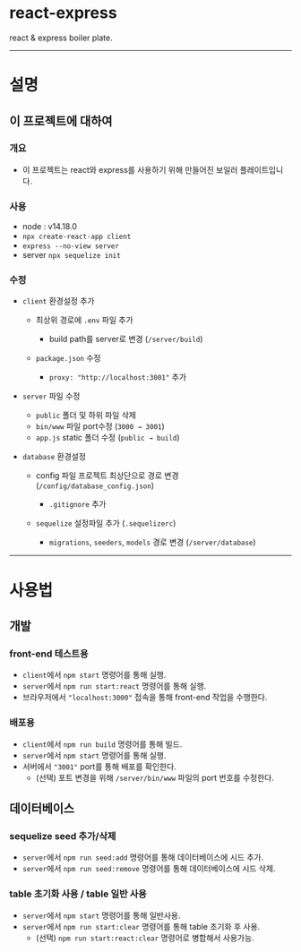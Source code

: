 # react-express
react & express boiler plate.

---

# 설명

## 이 프로젝트에 대하여

### 개요
- 이 프로젝트는 react와 express를 사용하기 위해 만들어진 보일러 플레이트입니다.

### 사용
- node : v14.18.0
- `npx create-react-app client`
- `express --no-view server`
- server `npx sequelize init`

### 수정
- `client` 환경설정 추가
    - 최상위 경로에 `.env` 파일 추가
        - build path를 server로 변경 (`/server/build`)

    - `package.json` 수정
        - `proxy: "http://localhost:3001"` 추가

- `server` 파일 수정
    - `public` 폴더 및 하위 파일 삭제
    - `bin/www` 파일 port수정 (`3000 → 3001`)
    - `app.js` static 폴더 수정 (`public → build`)

- `database` 환경설정
    - config 파일 프로젝트 최상단으로 경로 변경 (`/config/database_config.json`)
        - `.gitignore` 추가

    - `sequelize` 설정파일 추가 (`.sequelizerc`)
        - `migrations`, `seeders`, `models` 경로 변경 (`/server/database`)

---

# 사용법

## 개발

### front-end 테스트용

- `client`에서 `npm start` 명령어를 통해 실행.
- `server`에서 `npm run start:react` 명령어를 통해 실행.
- 브라우저에서 `"localhost:3000"` 접속을 통해 front-end 작업을 수행한다.

### 배포용

- `client`에서 `npm run build` 명령어를 통해 빌드.
- `server`에서 `npm start` 명령어를 통해 실행.
- 서버에서 `"3001"` port를 통해 배포를 확인한다.
    - (선택) 포트 변경을 위해 `/server/bin/www` 파일의 port 번호를 수정한다.

## 데이터베이스

### sequelize seed 추가/삭제

- `server`에서 `npm run seed:add` 명령어를 통해 데이터베이스에 시드 추가.
- `server`에서 `npm run seed:remove` 명령어를 통해 데이터베이스에 시드 삭제.

### table 초기화 사용 / table 일반 사용

- `server`에서 `npm start` 명령어를 통해 일반사용.
- `server`에서 `npm run start:clear` 명령어를 통해 table 초기화 후 사용.
    - (선택) `npm run start:react:clear` 명령어로 병합해서 사용가능.

    